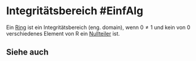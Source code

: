 # Integritätsbereich #EinfAlg
Ein [Ring](Einf.%20Alg/Definition/Ring.md) ist ein Integritätsbereich (eng. domain), wenn $0\neq1$ und kein von 0 verschiedenes Element von R ein [Nullteiler](Einf.%20Alg/Definition/Nullteiler.md) ist. 
## Siehe auch